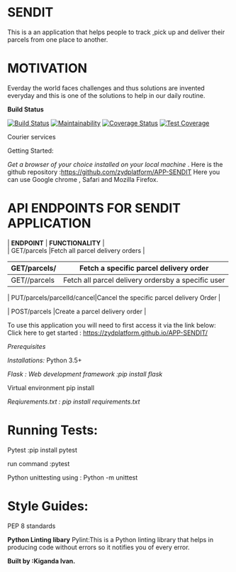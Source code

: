 # SENDIT
This is a an application that helps people to track ,pick up and deliver their parcels from one place to another. 

# MOTIVATION

Everday the world faces challenges and thus solutions are invented everyday and this is one of the solutions to help
in our daily routine.

**Build Status**

[![Build Status](https://travis-ci.org/zydplatform/APP-SENDIT.svg?branch=develop)](https://travis-ci.org/zydplatform/APP-SENDIT) [![Maintainability](https://api.codeclimate.com/v1/badges/a99a88d28ad37a79dbf6/maintainability)](https://codeclimate.com/github/codeclimate/codeclimate/maintainability) [![Coverage Status](https://coveralls.io/repos/github/zydplatform/APP-SENDIT/badge.svg?branch=develop)](https://coveralls.io/github/zydplatform/APP-SENDIT?branch=develop) [![Test Coverage](https://api.codeclimate.com/v1/badges/a99a88d28ad37a79dbf6/test_coverage)](https://codeclimate.com/github/codeclimate/codeclimate/test_coverage)


Courier services

Getting Started:

*Get a browser of your choice installed on your local machine* .
Here is the github repository :https://github.com/zydplatform/APP-SENDIT
Here you can use Google chrome , Safari and Mozilla Firefox.

# API ENDPOINTS FOR SENDIT APPLICATION

|        **ENDPOINT**        |                    **FUNCTIONALITY**             |                          
|      GET/parcels           |Fetch all  parcel delivery orders                 |
                           
|     GET/parcels/<parcelId> |Fetch a specific parcel delivery order            |
| ---                        |                    ---
|     GET/<userId>/parcels   |Fetch all parcel delivery ordersby a specific user|
                           
| PUT/parcels/parcelId/cancel|Cancel the specific parcel delivery Order         |
                           
| POST/parcels               |Create a parcel delivery order                    |


To use this application you will need to first access it via the link below:
Click here to get started :  https://zydplatform.github.io/APP-SENDIT/

*Prerequisites*

*Installations:*
Python 3.5+ 

*Flask : Web development framework :pip install flask*

Virtual environment pip install 

*Reqiurements.txt : pip install requirements.txt*

# Running Tests:
 Pytest :pip install pytest

 run command :pytest

 Python unittesting using : Python -m unittest

# Style Guides:

PEP 8 standards

**Python Linting libary**
 Pylint:This is a Python linting library that helps in producing code without
errors so it notifies you of every error.


**Built by :Kiganda Ivan.**
